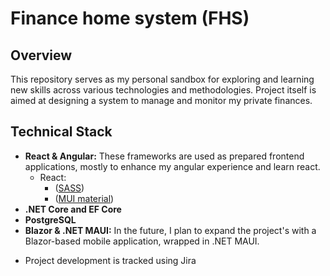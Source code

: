 # Finance home system (FHS)

## Overview
This repository serves as my personal sandbox for exploring and learning new skills across various technologies and methodologies. 
Project itself is aimed at designing a system to manage and monitor my private finances.

## Technical Stack
- **React & Angular:** These frameworks are used as prepared frontend applications, mostly to enhance my angular experience and learn react.
    - React:
      - ([SASS](https://sass-lang.com/documentation/))
      - ([MUI material](https://mui.com/material-ui/))
- **.NET Core and EF Core** 
- **PostgreSQL**
- **Blazor & .NET MAUI:** In the future, I plan to expand the project's with a Blazor-based mobile application, wrapped in .NET MAUI.

+ Project development is tracked using Jira
